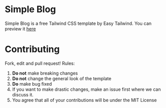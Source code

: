 # Simple Blog
Simple Blog is a free Tailwind CSS template by Easy Tailwind.
You can preview it [here](https://etwsimpleblog.now.sh/)

# Contributing
Fork, edit and pull request!
Rules:

1. **Do not** make breaking changes
2. **Do not** change the general look of the template
3. **Do** make bug fixed
4. If you want to make drastic changes, make an issue first where we can discuss it.
5. You agree that all of your contributions will be under the MIT License
